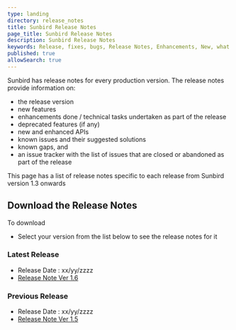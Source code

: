 ```yaml
---
type: landing
directory: release_notes
title: Sunbird Release Notes
page_title: Sunbird Release Notes
description: Sunbird Release Notes
keywords: Release, fixes, bugs, Release Notes, Enhancements, New, what's new, version
published: true
allowSearch: true
---
```


Sunbird has release notes for every production version. The release notes provide information on: 

- the release version
- new features
- enhancements done / technical tasks undertaken as part of the release
- deprecated features (if any)
- new and enhanced APIs
- known issues and their suggested solutions 
- known gaps, and
- an issue tracker with the list of issues that are closed or abandoned as part of the release 

This page has a list of release notes specific to each release from Sunbird version 1.3 onwards

## Download the Release Notes

To download 
- Select your version from the list below to see the release notes for it

<div class="row">
    <div class="col-sm-4">
        <h3>Latest Release</h3>
        <ul>
            <li>Release Date : xx/yy/zzzz </li>
            <li><a href="" target="_blank">Release Note Ver 1.6 </a></li>
        </ul>
    </div>
    <div class="col-sm-4">
        <h3>Previous Release</h3>
        <ul>
            <li>Release Date : xx/yy/zzzz </li>
            <li><a href="" target="_blank">Release Note Ver 1.5 </a></li>
        </ul>
        
